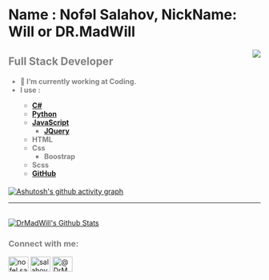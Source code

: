 # Name : Nofəl Salahov, NickName: Will or DR.MadWill

<img src="https://i.postimg.cc/GpGTg6Lh/learncode.gif" align="right" >

<font align="left"  color="gray"><h2>Full Stack Developer</h2>

<h4 align="left"> <ul>
  <li>🔭 I’m currently working at Coding.</li>
  <li>I use : </li>
   <ul>
   <li><a href="https://github.com/DrMadWill/PragmatechCsharpProject">C#</a></li>
   <li><a href="https://github.com/DrMadWill/PragmatechFoundationProject">Python</a></li>
   <li><a href="https://github.com/DrMadWill/JavaScript">JavaScript</a>
   <ul><li><a href="https://github.com/DrMadWill/JavaScript">JQuery</a></ul></li>
   <li>HTML</li>
   <li>Css
     <ul><li>Boostrap</li></ul>
   </li>
   <li>Scss</li>
   <li><a href="https://github.com/DrMadWill/GitHub">GitHub</a></li>

</ul>

</h4><font/>






 [![Ashutosh's github activity graph](https://activity-graph.herokuapp.com/graph?username=DrMadWill&theme=react-dark)](https://github.com/ashutosh00710/github-readme-activity-graph)
 
 --- 
<!--START_SECTION:waka-->
<!--END_SECTION:waka-->

  

 
 <br/>
    <a href="https://github.com/DrMadWill"><img alt="DrMadWill's Github Stats" src="https://github-readme-stats.vercel.app/api?username=DrMadWill&show_icons=true&count_private=true&theme=tokyonight&hide_border=true" /></a>
  <br/>
  
 <h3 align="left">Connect with me:</h3>
<p align="left">
<a href="https://www.facebook.com/nofel.salahov.5" target="blank"><img align="center" src="https://raw.githubusercontent.com/rahuldkjain/github-profile-readme-generator/master/src/images/icons/Social/facebook.svg" alt="nofel.salahov.5" height="30" width="40" /></a>
<a href="https://www.instagram.com/salahov__nofel/" target="blank"><img align="center" src="https://raw.githubusercontent.com/rahuldkjain/github-profile-readme-generator/master/src/images/icons/Social/instagram.svg" alt="salahov__nofel" height="30" width="40" /></a>
<a href="https://medium.com/@DrMadWill" target="blank"><img align="center" src="https://raw.githubusercontent.com/rahuldkjain/github-profile-readme-generator/master/src/images/icons/Social/medium.svg" alt="@DrMadWill" height="30" width="40" /></a>

 
